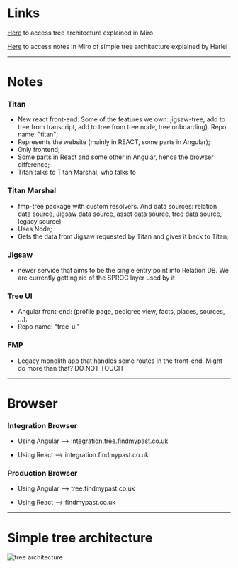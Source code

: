 # Links

[Here](https://miro.com/app/board/uXjVOpUH81A=/) to access tree architecture explained in Miro

[Here](https://miro.com/app/board/uXjVPU_H9Cw=/) to access notes in Miro of simple tree architecture explained by Harlei

---

# Notes

### Titan

- New react front-end. Some of the features we own: jigsaw-tree, add to tree from transcript, add to tree from tree node, tree onboarding). Repo name: "titan";
- Represents the website (mainly in REACT, some parts in Angular);
- Only frontend;
- Some parts in React and some other in Angular, hence the [browser](#browser) difference;
- Titan talks to Titan Marshal, who talks to 

### Titan Marshal

- fmp-tree package with custom resolvers. And data sources: relation data source, Jigsaw data source, asset data source, tree data source, legacy source)
- Uses Node;
- Gets the data from Jigsaw requested by Titan and gives it back to Titan;

### Jigsaw

- newer service that aims to be the single entry point into Relation DB. We are currently getting rid of the SPROC layer used by it

### Tree UI

- Angular front-end: (profile page, pedigree view, facts, places, sources, ...).
- Repo name: "tree-ui"

### FMP

- Legacy monolith app that handles some routes in the front-end. Might do more than that?
DO NOT TOUCH

---
# Browser

### Integration Browser

- Using Angular --> integration.tree.findmypast.co.uk

- Using React --> integration.findmypast.co.uk

### Production Browser

- Using Angular --> tree.findmypast.co.uk

- Using React --> findmypast.co.uk

---

# Simple tree architecture

![tree architecture](../media/simple-tree-architecture.png)

